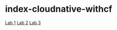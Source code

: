 # index-cloudnative-withcf

[Lab 1](INDEX-CNwithCFLab1/README.md)
[Lab 2](INDEX-CNwithCFLab2/README.md)
[Lab 3](INDEX-CNwithCFLab3/README.md)
